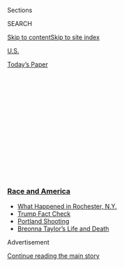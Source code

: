 <div id="app">

<div>

<div>

<div>

<div class="NYTAppHideMasthead css-1q2w90k e1suatyy0">

<div class="section css-ui9rw0 e1suatyy2">

<div class="css-eph4ug er09x8g0">

<div class="css-6n7j50">

</div>

<span class="css-1dv1kvn">Sections</span>

<div class="css-10488qs">

<span class="css-1dv1kvn">SEARCH</span>

</div>

[Skip to content](#site-content)[Skip to site
index](#site-index)

</div>

<div id="masthead-section-label" class="css-1wr3we4 eaxe0e00">

[U.S.](https://www.nytimes3xbfgragh.onion/section/us)

</div>

<div class="css-10698na e1huz5gh0">

</div>

</div>

<div id="masthead-bar-one" class="section hasLinks css-15hmgas e1csuq9d3">

<div class="css-uqyvli e1csuq9d0">

</div>

<div class="css-1uqjmks e1csuq9d1">

</div>

<div class="css-9e9ivx">

[](https://myaccount.nytimes3xbfgragh.onion/auth/login?response_type=cookie&client_id=vi)

</div>

<div class="css-1bvtpon e1csuq9d2">

[Today’s
Paper](https://www.nytimes3xbfgragh.onion/section/todayspaper)

</div>

</div>

</div>

</div>

<div data-aria-hidden="false">

<div id="site-content" data-role="main">

<div>

<div class="css-1aor85t" style="opacity:0.000000001;z-index:-1;visibility:hidden">

<div class="css-1hqnpie">

<div class="css-epjblv">

<span class="css-17xtcya">[U.S.](/section/us)</span><span class="css-x15j1o">|</span><span class="css-fwqvlz">In
Los Angeles, the Ghosts of Rodney King and Watts Rise
Again</span>

</div>

<div class="css-k008qs">

<div class="css-1iwv8en">

<span class="css-18z7m18"></span>

<div>

</div>

</div>

<span class="css-1n6z4y">https://nyti.ms/2XWu0Rp</span>

<div class="css-1705lsu">

<div class="css-4xjgmj">

<div class="css-4skfbu" data-role="toolbar" data-aria-label="Social Media Share buttons, Save button, and Comments Panel with current comment count" data-testid="share-tools">

  - 
  - 
  - 
  - 
    
    <div class="css-6n7j50">
    
    </div>

  - 
  - 

</div>

</div>

</div>

</div>

</div>

</div>

<div class="css-13pd83m">

<div class="css-l9svim">

### [<span class="css-pa1jbp"><span class="css-1rxm0ex">Race and</span><span class="css-1rxm0ex"> America</span></span>](https://www.nytimes3xbfgragh.onion/news-event/george-floyd-protests-minneapolis-new-york-los-angeles?name=styln-george-floyd&region=TOP_BANNER&block=storyline_menu_recirc&action=click&pgtype=Article&impression_id=f8a7dc80-f2be-11ea-8fbf-5db5f4b653c8&variant=undefined)

  - <span class="css-ousu42">[What Happened in Rochester,
    N.Y.](https://www.nytimes3xbfgragh.onion/2020/09/04/nyregion/rochester-police-daniel-prude.html?name=styln-george-floyd&region=TOP_BANNER&block=storyline_menu_recirc&action=click&pgtype=Article&impression_id=f8a7dc81-f2be-11ea-8fbf-5db5f4b653c8&variant=undefined)</span>
  - <span class="css-ousu42">[Trump Fact
    Check](https://www.nytimes3xbfgragh.onion/2020/09/01/us/politics/trump-fact-check-protests.html?name=styln-george-floyd&region=TOP_BANNER&block=storyline_menu_recirc&action=click&pgtype=Article&impression_id=f8a7dc82-f2be-11ea-8fbf-5db5f4b653c8&variant=undefined)</span>
  - <span class="css-ousu42">[Portland
    Shooting](https://www.nytimes3xbfgragh.onion/2020/08/30/us/portland-shooting-explained.html?name=styln-george-floyd&region=TOP_BANNER&block=storyline_menu_recirc&action=click&pgtype=Article&impression_id=f8a80390-f2be-11ea-8fbf-5db5f4b653c8&variant=undefined)</span>
  - <span class="css-ousu42">[Breonna Taylor’s Life and
    Death](https://www.nytimes3xbfgragh.onion/2020/08/30/us/breonna-taylor-police-killing.html?name=styln-george-floyd&region=TOP_BANNER&block=storyline_menu_recirc&action=click&pgtype=Article&impression_id=f8a80391-f2be-11ea-8fbf-5db5f4b653c8&variant=undefined)</span>

</div>

</div>

<div id="top-wrapper" class="css-1sy8kpn">

<div id="top-slug" class="css-l9onyx">

Advertisement

</div>

[Continue reading the main
story](#after-top)

<div class="ad top-wrapper" style="text-align:center;height:100%;display:block;min-height:250px">

<div id="top" class="place-ad" data-position="top" data-size-key="top">

</div>

</div>

<div id="after-top">

</div>

</div>

<div>

<div id="sponsor-wrapper" class="css-1hyfx7x">

<div id="sponsor-slug" class="css-19vbshk">

Supported by

</div>

[Continue reading the main
story](#after-sponsor)

<div id="sponsor" class="ad sponsor-wrapper" style="text-align:center;height:100%;display:block">

</div>

<div id="after-sponsor">

</div>

</div>

<div class="css-186x18t">

</div>

<div class="css-1vkm6nb ehdk2mb0">

# In Los Angeles, the Ghosts of Rodney King and Watts Rise Again

</div>

Los Angeles has been one of America’s reference points for racial
unrest. This time protesters are bringing their anger to the people they
say need to hear it most: the white and wealthy.

<div class="css-79elbk" data-testid="photoviewer-wrapper">

<div class="css-z3e15g" data-testid="photoviewer-wrapper-hidden">

</div>

<div class="css-1a48zt4 ehw59r15" data-testid="photoviewer-children">

![<span class="css-16f3y1r e13ogyst0" data-aria-hidden="true">An
abandoned police cruiser burned after being set on fire during protests
on Beverly Boulevard in west Los Angeles, on
Saturday.</span><span class="css-cnj6d5 e1z0qqy90" itemprop="copyrightHolder"><span class="css-1ly73wi e1tej78p0">Credit...</span><span><span>Bryan
Denton for The New York
Times</span></span></span>](https://static01.graylady3jvrrxbe.onion/images/2020/05/30/us/01UNREST-LARIOTS-bevfire/merlin_173006694_b1a7d9bc-a163-42aa-86be-6ec05725fa6b-articleLarge.jpg?quality=75&auto=webp&disable=upscale)

</div>

</div>

<div class="css-18e8msd">

<div class="css-vp77d3 epjyd6m0">

<div class="css-1baulvz">

By [<span class="css-1baulvz last-byline" itemprop="name">Tim
Arango</span>](https://www.nytimes3xbfgragh.onion/by/tim-arango)

</div>

</div>

  - 
    
    <div class="css-ld3wwf e16638kd2">
    
    June 3,
    2020
    
    </div>

  - 
    
    <div class="css-4xjgmj">
    
    <div class="css-d8bdto" data-role="toolbar" data-aria-label="Social Media Share buttons, Save button, and Comments Panel with current comment count" data-testid="share-tools">
    
      - 
      - 
      - 
      - 
        
        <div class="css-6n7j50">
        
        </div>
    
      - 
      - 
    
    </div>
    
    </div>

</div>

</div>

<div class="section meteredContent css-1r7ky0e" name="articleBody" itemprop="articleBody">

<div class="css-1fanzo5 StoryBodyCompanionColumn">

<div class="css-53u6y8">

LOS ANGELES — Patrisse Cullors was 8 in 1992, when Los Angeles [erupted
in
riots](https://www.nytimes3xbfgragh.onion/1992/05/05/us/riots-los-angeles-overview-rioting-mounted-gates-remained-political-event.html)
after four police officers were [acquitted of
assault](https://archive.nytimes3xbfgragh.onion/www.nytimes3xbfgragh.onion/books/98/02/08/home/rodney-verdict.html)
for the beating of Rodney King, which occurred outside a San Fernando
Valley apartment building not far from where Ms. Cullors grew up.

“I was scared as hell,” she recalled. “As children, when we would see
the police, our parents would tell us, ‘Behave, be quiet, don’t say
anything.’ There was such fear of law enforcement in this city.”

</div>

</div>

<div>

</div>

<div class="css-1fanzo5 StoryBodyCompanionColumn">

<div class="css-53u6y8">

With America seized by racial unrest, as [protests convulse cities from
coast to
coast](https://www.nytimes3xbfgragh.onion/2020/06/02/us/protester-profiles-floyd-minneapolis.html)
after the death of [George
Floyd](https://www.nytimes3xbfgragh.onion/article/george-floyd-autopsy-michael-baden.html),
Los Angeles is on fire again. As peaceful protests in the city turned
violent over the past few days, with images of looting and burning
buildings captured by news helicopters shown late into the night, Ms.
Cullors, like many Angelenos, was pulled back to the trauma of 1992.

</div>

</div>

<div class="css-1fanzo5 StoryBodyCompanionColumn">

<div class="css-53u6y8">

The parallels are easy to see: looting and destruction, fueled by anger
over police abuses; shopkeepers, with long guns, protecting their
businesses. The differences, though, between 1992 and now, are stark.
This time, the faces of the protesters are more diverse — black, white,
Latino, Asian; there has been little if any racially motivated violence
among Angelenos; and the geography of the chaos is very different, with
protesters bringing their message to Los Angeles’ largely white and rich
Westside.

“South Central has been completely quiet and peaceful,” said Ms.
Cullors, now a prominent activist and co-founder of Black Lives Matter
who organized a protest on Saturday in the Fairfax District, west of
downtown. “That’s an important distinction, that these current
situations are not happening in black communities.”

*\[Sign up* [*for California
Today*](https://www.nytimes3xbfgragh.onion/newsletters/california-today)*,
our daily newsletter from the Golden State.\]*

Los Angeles, in many ways, is America’s reference point for urban racial
unrest, including the [Watts riots
in 1965](https://www.nytimes3xbfgragh.onion/2015/08/11/us/50-years-after-watts-riots-a-recovery-is-in-progress.html)
and the uprising in 1992. The Rodney King beating in 1991, captured on
film, was one of the first viral videos of a black man being abused by
the police, before cellphones even existed. In those uprisings, dozens
of people were killed — 34 in 1965, and more than 40 in 1992.

Some of the most searing images from 1992 were of racially motivated
violence on the streets — the beating of Reginald Denny, a white truck
driver; gun battles between Korean shop owners and black looters. But
the mayhem largely stayed in the historically black community of South
Los Angeles and in Koreatown.

</div>

</div>

<div class="css-79elbk" data-testid="photoviewer-wrapper">

<div class="css-z3e15g" data-testid="photoviewer-wrapper-hidden">

</div>

<div class="css-1a48zt4 ehw59r15" data-testid="photoviewer-children">

![<span class="css-16f3y1r e13ogyst0" data-aria-hidden="true">A cross,
flowers and a banner urging an end to violence sat on the ruins of a
service station at Florence and Normandie Avenues in South-Central Los
Angeles, on May 3,
1992.</span><span class="css-cnj6d5 e1z0qqy90" itemprop="copyrightHolder"><span class="css-1ly73wi e1tej78p0">Credit...</span><span>Reed
Saxon/Associated
Press</span></span>](https://static01.graylady3jvrrxbe.onion/images/2020/06/02/us/02UNREST-LARIOTS-socentral/merlin_121329809_94e2fd72-2835-46ae-8618-42bd19032bae-articleLarge.jpg?quality=75&auto=webp&disable=upscale)

</div>

</div>

<div class="css-1fanzo5 StoryBodyCompanionColumn">

<div class="css-53u6y8">

Now, organizers here say, they have very deliberately brought their
anger to those they believe need to hear it the most: the white and the
wealthy.

</div>

</div>

<div class="css-1fanzo5 StoryBodyCompanionColumn">

<div class="css-53u6y8">

In 2013, when Black Lives Matter held its first demonstration in Los
Angeles, it was in Beverly Hills.

</div>

</div>

<div>

</div>

<div class="css-1fanzo5 StoryBodyCompanionColumn">

<div class="css-53u6y8">

“We launched it there because we said, ‘Hey, our community knows about
this issue,’” Ms. Cullors said. “‘Let’s go into the heart of what is
symbolically white in Los Angeles, which is Beverly Hills. These people
need to hear our pain and our grief.’” Ms. Cullors added, “We wanted to
bring this to communities who often aren’t dealing with police
violence.”

The protest on Saturday in Fairfax stayed peaceful for hours before
descending into chaos after confrontations with the police. Looters
ransacked hip boutiques, running off with expensive sneakers. They
looted expensive purses from Alexander McQueen and tagged graffiti on
the walls and windows of Rodeo Drive in Beverly Hills, a symbol of
privilege and luxury.

The people turning out this time are different as well. The first rocks
and bottles hurled in the 1992 riots were in working-class black
neighborhoods, where white and Hispanic bystanders were attacked. This
time, the participants are mostly young and from diverse backgrounds and
races.

In these protests, rage and anger over racism and police abuses have
been compounded by outrage at another of America’s most profound issues
— growing income inequality. In an annual [countywide
survey](https://ucla.app.box.com/s/zy3dxv91oywq70iht1giyvlhknafjs8d) by
the Luskin School of Public Affairs at University of California, Los
Angeles, nearly two-thirds of residents under 40 said this year that the
Los Angeles area was not a place where people who worked hard could
succeed, but rather “a place where the rich keep getting richer, and the
average person cannot get ahead.”

</div>

</div>

<div class="css-1fanzo5 StoryBodyCompanionColumn">

<div class="css-53u6y8">

Erwin Chemerinsky, who in 1992 was a law professor in Los Angeles living
in the Fairfax District and is now dean of the law school at University
of California, Berkeley, said he remembered explaining to his children
what was happening in 1992.

Now, he said, they are calling him from L.A. about new images on CNN of
burned-out cars and broken storefronts, stretching far more deeply into
their neighborhood than last time.

“It’s just sad,” Mr. Chemerinsky said. “It’s sad that the police
violence against African-Americans continues in the same way that
precipitated riots in the 1960s. It’s sad that we have this enormous
economic disparity that has made people so desperate. It’s sad that
there is so much anger and that we are so
divided."

</div>

</div>

<div class="css-79elbk" data-testid="photoviewer-wrapper">

<div class="css-z3e15g" data-testid="photoviewer-wrapper-hidden">

</div>

<div class="css-1a48zt4 ehw59r15" data-testid="photoviewer-children">

<div class="css-1xdhyk6 erfvjey0">

<span class="css-1ly73wi e1tej78p0">Image</span>

<div class="css-zjzyr8">

<div data-testid="lazyimage-container" style="height:257.77777777777777px">

</div>

</div>

</div>

<span class="css-16f3y1r e13ogyst0" data-aria-hidden="true">Police
officers were deployed on Saturday near the Rodeo Drive area of Beverly
Hills, where high-end boutiques were boarded up after protesters entered
the area and isolated looting incidents
occurred.</span><span class="css-cnj6d5 e1z0qqy90" itemprop="copyrightHolder"><span class="css-1ly73wi e1tej78p0">Credit...</span><span>Bryan
Denton for The New York Times</span></span>

</div>

</div>

<div class="css-1fanzo5 StoryBodyCompanionColumn">

<div class="css-53u6y8">

For city and county officials in Los Angeles struggling to contain the
violence, the trauma of 1992 never fully healed and has rarely been far
from mind in recent days.

Hours before the city erupted in violence over the weekend, Mayor Eric
M. Garcetti tried to assure his anxious city, saying he would not need
to call on the National Guard.

“This is not 1992,” he said.

A few hours later, with chaos growing, Mr. Garcetti was on the phone
with Gov. Gavin Newsom, asking him to send in the Guard. Mr. Garcetti
made a point to say that they would not be patrolling South Los Angeles
— now predominantly Latino — an acknowledgment of the painful history,
but also largely a moot point because the streets there have been calm.

</div>

</div>

<div class="css-1fanzo5 StoryBodyCompanionColumn">

<div class="css-53u6y8">

“I think it’s very different from 1992 because this is a collective
national pain,” Mr. Garcetti said in an interview. “It happened in
Minneapolis on top of an incident in Louisville on top of an incident in
Georgia.”

In 1965, Mark Ridley-Thomas was an 11-year-old boy, standing on the
corner of Vernon and Hooper in South Los Angeles, watching the National
Guard roll through his neighborhood.

In 1992, as a first-term City Council member, he was at the First A.M.E.
Church awaiting the verdict in the Rodney King case. On Saturday night,
Mr. Ridley-Thomas, who is African-American and a member of the powerful
county board of supervisors, was at home because of the pandemic
watching the footage on television, and thinking about history.

“The locus of the crisis was not pinpointed in Los Angeles,” he said, of
Mr. Floyd’s death in Minneapolis. “So there’s some real differences, but
the pain, the hurt, the disgust, the frustration, the anger is real and
is cumulative. So it’s not hard for people to reach back to ’92 and many
events since that
time.”

</div>

</div>

<div class="css-1sngw6j">

[](https://www.nytimes3xbfgragh.onion/interactive/2020/06/03/us/minneapolis-police-use-of-force.html)

<div class="css-1eoytci">

![](https://static01.graylady3jvrrxbe.onion/images/2020/06/02/us/minneapolis-police-violence-promo-1591152401883/minneapolis-police-violence-promo-1591152401883-articleLarge.png)

</div>

<div class="css-1rha1bf">

## Minneapolis Police Use Force Against Black People at 7 Times the Rate of Whites

When the officers use kicks, chokeholds, punches, takedowns, Mace spray,
Tasers and the like, the person subject to that force is black about 60
percent of the time.

</div>

</div>

<div class="css-1fanzo5 StoryBodyCompanionColumn">

<div class="css-53u6y8">

George Gascon, who was a 38-year-old L.A.P.D. sergeant on the ground in
South Central in 1992, when the riots erupted at the corner of Florence
and Normandie, said he was, “brokenhearted” over the weekend watching
the television footage.

After the 1992 unrest and the Rampart corruption scandal, the L.A.P.D.
underwent a number of reforms and improved relationships with black and
brown communities. But the city still faces accusations of abuse, and to
this day, police officers are rarely prosecuted for shootings — the last
time an officer faced charges was in 2000.

</div>

</div>

<div class="css-1fanzo5 StoryBodyCompanionColumn">

<div class="css-53u6y8">

“At the end of the day, as soon as the dust settles, as soon as the
fires are put out and the broken glass is fixed,” Mr. Gascon said, “we
go back to business as usual. And we go back to giving a pass over and
over and over again to a broken policing system.”

He added, “Floyd was definitely the spark, but I can tell you that there
are many Floyds in L.A. County happening all the time, just as there are
in other parts of the country.”

On Sunday, the protests moved further west, reaching Santa Monica, just
on the ocean.

Jaaye Person-Lynn, a lawyer who was out protesting there on Sunday, was
mindful of the history of Watts and Rodney King and said in an interview
with Spectrum News 1, a local news channel, that this time was
different.

</div>

</div>

<div class="css-79elbk" data-testid="photoviewer-wrapper">

<div class="css-z3e15g" data-testid="photoviewer-wrapper-hidden">

</div>

<div class="css-1a48zt4 ehw59r15" data-testid="photoviewer-children">

<div class="css-1xdhyk6 erfvjey0">

<span class="css-1ly73wi e1tej78p0">Image</span>

<div class="css-zjzyr8">

<div data-testid="lazyimage-container" style="height:257.77777777777777px">

</div>

</div>

</div>

<span class="css-16f3y1r e13ogyst0" data-aria-hidden="true">Protesters
chanted and raised their hands as some faced the police in Santa Monica,
Calif., on
Sunday.</span><span class="css-cnj6d5 e1z0qqy90" itemprop="copyrightHolder"><span class="css-1ly73wi e1tej78p0">Credit...</span><span>Bryan
Denton for The New York Times</span></span>

</div>

</div>

<div class="css-1fanzo5 StoryBodyCompanionColumn">

<div class="css-53u6y8">

“Now we are right here on the water,” he told Spectrum. “We can’t get
any further west.”

And he vowed that protesters would continue to bring their voice to
enclaves of white privilege.

“We’re going to start hitting these farmers’ markets right where people
are most comfortable,” he said. “While they are buying their gluten-free
bread and their organic tomatoes, they’re going to have to feel it the
same way we do.”

Shawn Hubler contributed reporting from Sacramento, and Jennifer Medina
from Los Angeles.

</div>

</div>

<div>

</div>

</div>

<div>

</div>

<div>

</div>

<div>

</div>

<div>

<div id="bottom-wrapper" class="css-1ede5it">

<div id="bottom-slug" class="css-l9onyx">

Advertisement

</div>

[Continue reading the main
story](#after-bottom)

<div id="bottom" class="ad bottom-wrapper" style="text-align:center;height:100%;display:block;min-height:90px">

</div>

<div id="after-bottom">

</div>

</div>

</div>

</div>

</div>

## Site Index

<div>

</div>

## Site Information Navigation

  - [© <span>2020</span> <span>The New York Times
    Company</span>](https://help.nytimes3xbfgragh.onion/hc/en-us/articles/115014792127-Copyright-notice)

<!-- end list -->

  - [NYTCo](https://www.nytco.com/)
  - [Contact
    Us](https://help.nytimes3xbfgragh.onion/hc/en-us/articles/115015385887-Contact-Us)
  - [Work with us](https://www.nytco.com/careers/)
  - [Advertise](https://nytmediakit.com/)
  - [T Brand Studio](http://www.tbrandstudio.com/)
  - [Your Ad
    Choices](https://www.nytimes3xbfgragh.onion/privacy/cookie-policy#how-do-i-manage-trackers)
  - [Privacy](https://www.nytimes3xbfgragh.onion/privacy)
  - [Terms of
    Service](https://help.nytimes3xbfgragh.onion/hc/en-us/articles/115014893428-Terms-of-service)
  - [Terms of
    Sale](https://help.nytimes3xbfgragh.onion/hc/en-us/articles/115014893968-Terms-of-sale)
  - [Site
    Map](https://spiderbites.nytimes3xbfgragh.onion)
  - [Help](https://help.nytimes3xbfgragh.onion/hc/en-us)
  - [Subscriptions](https://www.nytimes3xbfgragh.onion/subscription?campaignId=37WXW)

</div>

</div>

</div>

</div>
